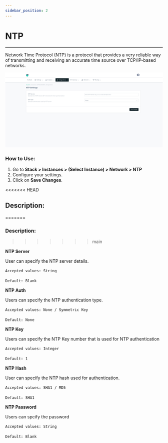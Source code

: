 ```yaml
---
sidebar_position: 2
---
```


# NTP

---

Network Time Protocol (NTP) is a protocol that provides a very reliable way of transmitting and receiving an accurate time source over TCP/IP-based networks.

![ntp](/img/platform/v8/docs/ntp.png)

### How to Use:

1. Go to **Stack > Instances > (Select Instance) > Network > NTP**
2. Configure your settings.
3. Click on **Save Changes**.

<<<<<<< HEAD
## Description:
=======
### Description:
>>>>>>> main

**NTP Server**

User can specify the NTP server details.

    Accepted values: String

    Default: Blank 

**NTP Auth**

Users can specify the NTP authentication type.

    Accepted values: None / Symmetric Key

    Default: None 

**NTP Key**

Users can specify the NTP Key number that is used for NTP authentication

    Accepted values: Integer

    Default: 1 

**NTP Hash**

User can specify the NTP hash used for authentication.

    Accepted values: SHA1 / MD5

    Default: SHA1 

**NTP Password**

Users can spcify the password

    Accepted values: String

    Default: Blank 
